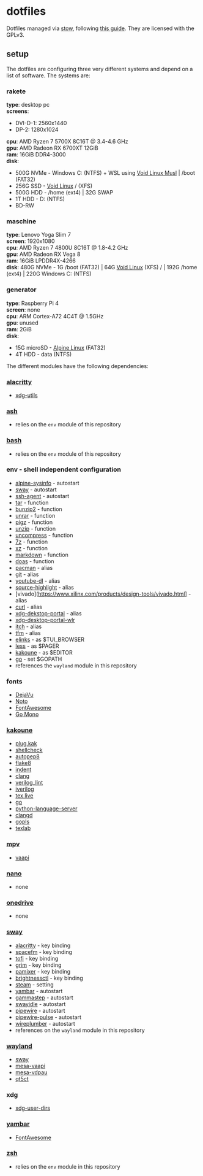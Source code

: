# dotfiles

Dotfiles managed via [stow](https://www.gnu.org/software/stow/), following [this guide](http://brandon.invergo.net/news/2012-05-26-using-gnu-stow-to-manage-your-dotfiles.html). They are licensed with the GPLv3.

## setup

The dotfiles are configuring three very different systems and depend on a list of software. The systems are:

### rakete

**type**: desktop pc\
**screens**:
* DVI-D-1: 2560x1440
* DP-2: 1280x1024

**cpu**: AMD Ryzen 7 5700X 8C16T @ 3.4-4.6 GHz\
**gpu**: AMD Radeon RX 6700XT 12GiB\
**ram**: 16GiB DDR4-3000\
**disk**:
* 500G NVMe - Windows C: (NTFS) + WSL using [Void Linux Musl](https://github.com/am11/VoidMuslWSL) | /boot (FAT32)
* 256G SSD - [Void Linux](https://voidlinux.org) / (XFS)
* 500G HDD - /home (ext4) | 32G SWAP
* 1T HDD - D: (NTFS)
* BD-RW

### maschine

**type**: Lenovo Yoga Slim 7\
**screen**: 1920x1080\
**cpu**: AMD Ryzen 7 4800U 8C16T @ 1.8-4.2 GHz\
**gpu**: AMD Radeon RX Vega 8\
**ram**: 16GiB LPDDR4X-4266\
**disk**: 480G NVMe - 1G /boot (FAT32) | 64G [Void Linux](https://voidlinux.org) (XFS) / | 192G /home (ext4) | 220G Windows C: (NTFS)

### generator

**type**: Raspberry Pi 4\
**screen**: none\
**cpu**: ARM Cortex-A72 4C4T @ 1.5GHz\
**gpu**: unused\
**ram**: 2GiB\
**disk**:
* 15G microSD - [Alpine Linux](https://alpinelinux.org) (FAT32)
* 4T HDD - data (NTFS)

The different modules have the following dependencies:

### [alacritty](https://github.com/alacritty/alacritty)

* [xdg-utils](https://www.freedesktop.org/wiki/Software/xdg-utils/)

### [ash](https://busybox.net)

* relies on the ```env``` module of this repository

### [bash](https://www.gnu.org/software/bash/)

* relies on the ```env``` module of this repository

### env - shell independent configuration

* [alpine-sysinfo](https://github.com/tmahlburg/bin/blob/main/alpine-sysinfo) - autostart
* [sway](https://swaywm.org) - autostart
* [ssh-agent](https://www.openssh.com) - autostart
* [tar](https://www.gnu.org/software/tar/tar.html) - function
* [bunzip2](https://sourceware.org/bzip2/) - function
* [unrar](https://www.rarlab.com/rar_add.htm) - function
* [pigz](https://zlib.net/pigz/) - function
* [unzip](http://infozip.sourceforge.net) - function
* [uncompress](https://www.gzip.org) - function
* [7z](http://p7zip.sourceforge.net) - function
* [xz](https://tukaani.org/xz/format.html) - function
* [markdown](http://www.pell.portland.or.us/~orc/Code/discount/) - function
* [doas](https://github.com/Duncaen/OpenDoas) - function
* [pacman](https://archlinux.org/pacman/) - alias
* [git](https://git-scm.com) - alias
* [youtube-dl](https://youtube-dl.org) - alias
* [source-highlight](https://www.gnu.org/software/src-highlite/) - alias
* [vivado](https://www.xilinx.com/products/design-tools/vivado.html] - alias
* [curl](https://curl.se) - alias
* [xdg-dekstop-portal](https://github.com/flatpak/xdg-desktop-portal) - alias
* [xdg-desktop-portal-wlr](https://github.com/emersion/xdg-desktop-portal-wlr)
* [itch](https://itch.io/app) - alias
* [tfm](https://github.com/tmahlburg/tfm) - alias
* [elinks](http://elinks.or.cz) - as $TUI_BROWSER
* [less](http://www.greenwoodsoftware.com/less/) - as $PAGER
* [kakoune](https://kakoune.org) - as $EDITOR
* [go](https://golang.org) - set $GOPATH
* references the ```wayland``` module in this repository

### fonts

* [DejaVu](https://dejavu-fonts.github.io)
* [Noto](https://www.google.com/get/noto/)
* [FontAwesome](https://fontawesome.com)
* [Go Mono](https://go.dev/blog/go-fonts)

### [kakoune](https://kakoune.org)

* [plug.kak](https://github.com/andreyorst/plug.kak)
* [shellcheck](https://www.shellcheck.net)
* [autopep8](https://pypi.org/project/autopep8/)
* [flake8](https://flake8.pycqa.org)
* [indent](https://www.gnu.org/software/indent/)
* [clang](https://clang.llvm.org)
* [verilog_lint](https://github.com/tmahlburg/bin/blob/main/verilog_lint)
* [iverilog](http://iverilog.icarus.com)
* [tex live](https://www.tug.org/texlive/)
* [go](https://golang.org)
* [python-language-server](https://github.com/palantir/python-language-server)
* [clangd](https://clangd.llvm.org)
* [gopls](https://pkg.go.dev/golang.org/x/tools/gopls)
* [texlab](https://github.com/latex-lsp/texlab)

### [mpv](https://mpv.io)

* [vaapi](https://www.freedesktop.org/wiki/Software/vaapi/)

### [nano](https://www.nano-editor.org)

* none

### [onedrive](https://abraunegg.github.io)

* none

### [sway](https://swaywm.org)

* [alacritty](https://github.com/alacritty/alacritty) - key binding
* [spacefm](https://ignorantguru.github.io/spacefm/) - key binding
* [tofi](https://github.com/philj56/tofi) - key binding
* [grim](https://github.com/emersion/grim) - key binding
* [pamixer](https://github.com/cdemoulins/pamixer) - key binding
* [brightnessctl](https://github.com/Hummer12007/brightnessctl) - key binding
* [steam](https://store.steampowered.com/about/) - setting
* [yambar](https://codeberg.org/dnkl/yambar) - autostart
* [gammastep](https://gitlab.com/chinstrap/gammastep) - autostart
* [swayidle](https://github.com/swaywm/swayidle) - autostart
* [pipewire](https://pipewire.org) - autostart
* [pipewire-pulse](https://pipewire.org) - autostart
* [wireplumber](https://pipewire.pages.freedesktop.org/wireplumber/) - autostart
* references on the ```wayland``` module in this repository

### [wayland](https://wayland.freedesktop.org)

* [sway](https://swaywm.org)
* [mesa-vaapi](https://mesa3d.org)
* [mesa-vdpau](https://mesa3d.org)
* [qt5ct](https://github.com/desktop-app/qt5ct)

### xdg

* [xdg-user-dirs](https://freedesktop.org/wiki/Software/xdg-user-dirs/)

### [yambar](https://codeberg.org/dnkl/yambar)

* [FontAwesome](https://fontawesome.com)

### [zsh](https://www.zsh.org)

* relies on the ```env``` module in this repository
